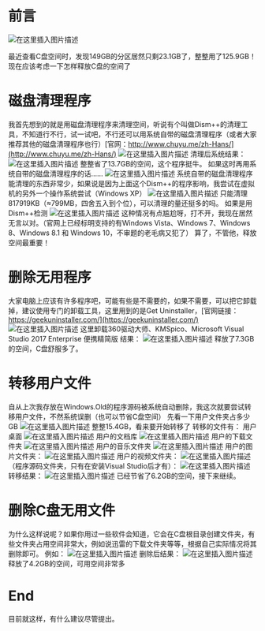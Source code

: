 # 前言

![在这里插入图片描述](https://img-blog.csdnimg.cn/20200726062942892.png)

最近查看C盘空间时，发现149GB的分区居然只剩23.1GB了，整整用了125.9GB！现在应该考虑一下怎样释放C盘的空间了

# 磁盘清理程序

我首先想到的就是用磁盘清理程序来清理空间，听说有个叫做Dism++的清理工具，不知道行不行，试一试吧，不行还可以用系统自带的磁盘清理程序（或者大家推荐其他的磁盘清理程序也行）[官网：http://www.chuyu.me/zh-Hans/](http://www.chuyu.me/zh-Hans/)
![在这里插入图片描述](https://img-blog.csdnimg.cn/20200726063834486.png?x-oss-process=image/watermark,type_ZmFuZ3poZW5naGVpdGk,shadow_10,text_aHR0cHM6Ly9ibG9nLmNzZG4ubmV0L3dlaXhpbl80NjQwMzQ4Mw==,size_16,color_FFFFFF,t_70)
清理后系统结果：
![在这里插入图片描述](https://img-blog.csdnimg.cn/20200726064522511.png)
整整省了13.7GB的空间，这个程序挺牛。
如果这时再用系统自带的磁盘清理程序的话……
![在这里插入图片描述](https://img-blog.csdnimg.cn/20200726065138795.png?x-oss-process=image/watermark,type_ZmFuZ3poZW5naGVpdGk,shadow_10,text_aHR0cHM6Ly9ibG9nLmNzZG4ubmV0L3dlaXhpbl80NjQwMzQ4Mw==,size_16,color_FFFFFF,t_70)
系统自带的磁盘清理程序能清理的东西非常少，如果说是因为上面这个Dism++的程序影响，我尝试在虚拟机的另外一个操作系统尝试（Windows XP）
![在这里插入图片描述](https://img-blog.csdnimg.cn/20200726065524123.png?x-oss-process=image/watermark,type_ZmFuZ3poZW5naGVpdGk,shadow_10,text_aHR0cHM6Ly9ibG9nLmNzZG4ubmV0L3dlaXhpbl80NjQwMzQ4Mw==,size_16,color_FFFFFF,t_70)
只能清理817919KB（≈799MB，四舍五入到个位），可以清理的量还挺多的吗。
如果是用Dism++检测
![在这里插入图片描述](https://img-blog.csdnimg.cn/20200726065919988.png?x-oss-process=image/watermark,type_ZmFuZ3poZW5naGVpdGk,shadow_10,text_aHR0cHM6Ly9ibG9nLmNzZG4ubmV0L3dlaXhpbl80NjQwMzQ4Mw==,size_16,color_FFFFFF,t_70)
这种情况有点尴尬呀，打不开，我现在居然无言以对。（官网上已经标明支持的有Windows Vista、Windows 7、Windows 8、Windows 8.1 和 Windows 10，不审题的老毛病又犯了）
算了，不管他，释放空间最重要！

# 删除无用程序

大家电脑上应该有许多程序吧，可能有些是不需要的，如果不需要，可以把它卸载掉，建议使用专门的卸载工具，这里用到的是Get Uninstaller，[官网链接：https://geekuninstaller.com/](https://geekuninstaller.com/)
![在这里插入图片描述](https://img-blog.csdnimg.cn/20200726070712200.png?x-oss-process=image/watermark,type_ZmFuZ3poZW5naGVpdGk,shadow_10,text_aHR0cHM6Ly9ibG9nLmNzZG4ubmV0L3dlaXhpbl80NjQwMzQ4Mw==,size_16,color_FFFFFF,t_70)
这里卸载360驱动大师、KMSpico、Microsoft Visual Studio 2017 Enterprise 便携精简版
结果：
![在这里插入图片描述](https://img-blog.csdnimg.cn/20200726072834178.png)
释放了7.3GB的空间，C盘舒服多了。

# 转移用户文件

自从上次我存放在Windows.Old的程序源码被系统自动删除，我这次就要尝试转移用户文件，不然系统误删（也可以节省C盘空间）
先看一下用户文件夹占多少GB
![在这里插入图片描述](https://img-blog.csdnimg.cn/20200726073407458.png?x-oss-process=image/watermark,type_ZmFuZ3poZW5naGVpdGk,shadow_10,text_aHR0cHM6Ly9ibG9nLmNzZG4ubmV0L3dlaXhpbl80NjQwMzQ4Mw==,size_16,color_FFFFFF,t_70)
整整15.4GB，看来要开始转移了
转移的文件有：
用户桌面
![在这里插入图片描述](https://img-blog.csdnimg.cn/20200726073612795.png?x-oss-process=image/watermark,type_ZmFuZ3poZW5naGVpdGk,shadow_10,text_aHR0cHM6Ly9ibG9nLmNzZG4ubmV0L3dlaXhpbl80NjQwMzQ4Mw==,size_16,color_FFFFFF,t_70)
用户的文档库
![在这里插入图片描述](https://img-blog.csdnimg.cn/20200726073757659.png?x-oss-process=image/watermark,type_ZmFuZ3poZW5naGVpdGk,shadow_10,text_aHR0cHM6Ly9ibG9nLmNzZG4ubmV0L3dlaXhpbl80NjQwMzQ4Mw==,size_16,color_FFFFFF,t_70)
用户的下载文件夹
![在这里插入图片描述](https://img-blog.csdnimg.cn/20200726074311277.png?x-oss-process=image/watermark,type_ZmFuZ3poZW5naGVpdGk,shadow_10,text_aHR0cHM6Ly9ibG9nLmNzZG4ubmV0L3dlaXhpbl80NjQwMzQ4Mw==,size_16,color_FFFFFF,t_70)
用户的音乐文件夹
![在这里插入图片描述](https://img-blog.csdnimg.cn/20200726074415236.png?x-oss-process=image/watermark,type_ZmFuZ3poZW5naGVpdGk,shadow_10,text_aHR0cHM6Ly9ibG9nLmNzZG4ubmV0L3dlaXhpbl80NjQwMzQ4Mw==,size_16,color_FFFFFF,t_70)
用户的图片文件夹：
![在这里插入图片描述](https://img-blog.csdnimg.cn/20200726074519399.png?x-oss-process=image/watermark,type_ZmFuZ3poZW5naGVpdGk,shadow_10,text_aHR0cHM6Ly9ibG9nLmNzZG4ubmV0L3dlaXhpbl80NjQwMzQ4Mw==,size_16,color_FFFFFF,t_70)
用户的视频文件夹：
![在这里插入图片描述](https://img-blog.csdnimg.cn/2020072607463119.png?x-oss-process=image/watermark,type_ZmFuZ3poZW5naGVpdGk,shadow_10,text_aHR0cHM6Ly9ibG9nLmNzZG4ubmV0L3dlaXhpbl80NjQwMzQ4Mw==,size_16,color_FFFFFF,t_70)
（程序源码文件夹，只有在安装Visual Studio后才有）：
![在这里插入图片描述](https://img-blog.csdnimg.cn/20200726074954356.png?x-oss-process=image/watermark,type_ZmFuZ3poZW5naGVpdGk,shadow_10,text_aHR0cHM6Ly9ibG9nLmNzZG4ubmV0L3dlaXhpbl80NjQwMzQ4Mw==,size_16,color_FFFFFF,t_70)
转移结果：
![在这里插入图片描述](https://img-blog.csdnimg.cn/20200726075128992.png)
已经节省了6.2GB的空间，接下来继续。


# 删除C盘无用文件

为什么这样说呢？如果你用过一些软件会知道，它会在C盘根目录创建文件夹，有些文件夹占用空间非常大，例如说迅雷的下载文件夹等等，根据自己实际情况将其删除即可。
例如：
![在这里插入图片描述](https://img-blog.csdnimg.cn/2020072611585780.png?x-oss-process=image/watermark,type_ZmFuZ3poZW5naGVpdGk,shadow_10,text_aHR0cHM6Ly9ibG9nLmNzZG4ubmV0L3dlaXhpbl80NjQwMzQ4Mw==,size_16,color_FFFFFF,t_70)
删除后结果：
![在这里插入图片描述](https://img-blog.csdnimg.cn/20200726115945601.png)
释放了4.2GB的空间，可用空间非常多

# End

目前就这样，有什么建议尽管提出。
